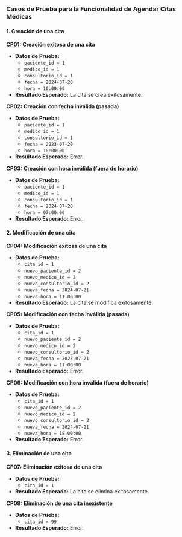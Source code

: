 ### Casos de Prueba para la Funcionalidad de Agendar Citas Médicas

#### 1. Creación de una cita

**CP01: Creación exitosa de una cita**

- **Datos de Prueba:**
  - `paciente_id = 1`
  - `medico_id = 1`
  - `consultorio_id = 1`
  - `fecha = 2024-07-20`
  - `hora = 10:00:00`
- **Resultado Esperado:** La cita se crea exitosamente.

**CP02: Creación con fecha inválida (pasada)**

- **Datos de Prueba:**
  - `paciente_id = 1`
  - `medico_id = 1`
  - `consultorio_id = 1`
  - `fecha = 2023-07-20`
  - `hora = 10:00:00`
- **Resultado Esperado:** Error.

**CP03: Creación con hora inválida (fuera de horario)**

- **Datos de Prueba:**
  - `paciente_id = 1`
  - `medico_id = 1`
  - `consultorio_id = 1`
  - `fecha = 2024-07-20`
  - `hora = 07:00:00`
- **Resultado Esperado:** Error.

#### 2. Modificación de una cita

**CP04: Modificación exitosa de una cita**

- **Datos de Prueba:**
  - `cita_id = 1`
  - `nuevo_paciente_id = 2`
  - `nuevo_medico_id = 2`
  - `nuevo_consultorio_id = 2`
  - `nueva_fecha = 2024-07-21`
  - `nueva_hora = 11:00:00`
- **Resultado Esperado:** La cita se modifica exitosamente.

**CP05: Modificación con fecha inválida (pasada)**

- **Datos de Prueba:**
  - `cita_id = 1`
  - `nuevo_paciente_id = 2`
  - `nuevo_medico_id = 2`
  - `nuevo_consultorio_id = 2`
  - `nueva_fecha = 2023-07-21`
  - `nueva_hora = 11:00:00`
- **Resultado Esperado:** Error.

**CP06: Modificación con hora inválida (fuera de horario)**

- **Datos de Prueba:**
  - `cita_id = 1`
  - `nuevo_paciente_id = 2`
  - `nuevo_medico_id = 2`
  - `nuevo_consultorio_id = 2`
  - `nueva_fecha = 2024-07-21`
  - `nueva_hora = 18:00:00`
- **Resultado Esperado:** Error.

#### 3. Eliminación de una cita

**CP07: Eliminación exitosa de una cita**

- **Datos de Prueba:**
  - `cita_id = 1`
- **Resultado Esperado:** La cita se elimina exitosamente.

**CP08: Eliminación de una cita inexistente**

- **Datos de Prueba:**
  - `cita_id = 99`
- **Resultado Esperado:** Error.
